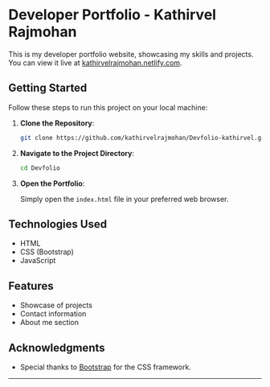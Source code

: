 # Developer Portfolio - Kathirvel Rajmohan


This is my developer portfolio website, showcasing my skills and projects. You can view it live at [kathirvelrajmohan.netlify.com](https://kathirvelrajmohan.github.io/Devfolio-kathirvel/).

## Getting Started

Follow these steps to run this project on your local machine:

1. **Clone the Repository**:

   ```bash
   git clone https://github.com/kathirvelrajmohan/Devfolio-kathirvel.git
   ```


2. **Navigate to the Project Directory**:

   ```bash
   cd Devfolio
   ```

3. **Open the Portfolio**:

   Simply open the `index.html` file in your preferred web browser.

## Technologies Used

- HTML
- CSS (Bootstrap)
- JavaScript

## Features

- Showcase of projects
- Contact information
- About me section



## Acknowledgments

- Special thanks to [Bootstrap](https://getbootstrap.com/) for the CSS framework.

---


